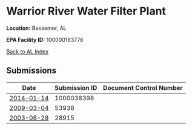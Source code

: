 # Warrior River Water Filter Plant

**Location:** Bessemer, AL

**EPA Facility ID:** 100000183776

[Back to AL Index](../../index.md)

## Submissions

| Date | Submission ID | Document Control Number |
|------|--------------|-------------------------|
| [2014-01-14](submissions/1000038398.md) | 1000038398 |  |
| [2009-03-04](submissions/53938.md) | 53938 |  |
| [2003-08-28](submissions/28915.md) | 28915 |  |
